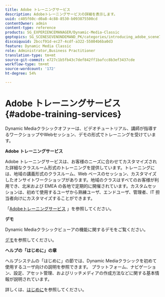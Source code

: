 ```yaml
---
title: Adobe トレーニングサービス
description: Adobeトレーニングサービスの詳細を表示します。
uuid: c405f60c-d0a8-4c88-8530-b093875500cd
contentOwner: admin
content-type: reference
products: SG_EXPERIENCEMANAGER/Dynamic-Media-Classic
geptopics: SG_SCENESEVENONDEMAND_PK/categories/introducing_adobe_scene7
discoiquuid: 2bccf91d-ec27-4cdf-a322-55804b6ba0d3
feature: Dynamic Media Classic
role: Administrator,Business Practitioner
translation-type: tm+mt
source-git-commit: e727c1b5fb43c7def842ff1bafcc8b3ef3437cde
workflow-type: tm+mt
source-wordcount: '172'
ht-degree: 54%

---
```



# Adobe トレーニングサービス{#adobe-training-services}

Dynamic Mediaクラシックオファーは、ビデオチュートリアル、講師が指導するワークショップやWebセッション、デモの形式でトレーニングを受けています。

**Adobe トレーニングサービス**

Adobe トレーニングサービスは、お客様のニーズに合わせてカスタマイズされた詳細なクラスルーム形式のトレーニングを提供しています。トレーニングには、地域の講義形式のクラスルーム、Web ベースのセッション、カスタマイズしたオンサイトワークショップがあります。地域のクラスはすべてのお客様が利用でき、北米および EMEA の各地で定期的に開催されています。カスタムセッションは、初めて使用するユーザから熟練ユーザ、エンドユーザ、管理者、IT 担当者向けにカスタマイズすることができます。

「[Adobeトレーニングサービス](https://training.adobe.com/training.html) [](https://www.adobe.com/go/learn_sc7_trainingrequest_en)」を参照してください。

**デモ**

Dynamic Mediaクラシックビューアの機能に関するデモをご覧ください。

[デモ](https://www.adobe.com/solutions/web-experience-management/rich-media-assets-demos.html)を参照してください。

**ヘルプの「はじめに」の章**

ヘルプシステムの「はじめに」の節では、Dynamic Mediaクラシックを初めて使用するユーザ向けの説明を参照できます。 プラットフォーム、ナビゲーション、設定、アセット管理、およびリッチメディアの作成方法などに関する基本情報が説明されています。

詳しくは、[はじめに](dmc-platform-overview.md)を参照してください。